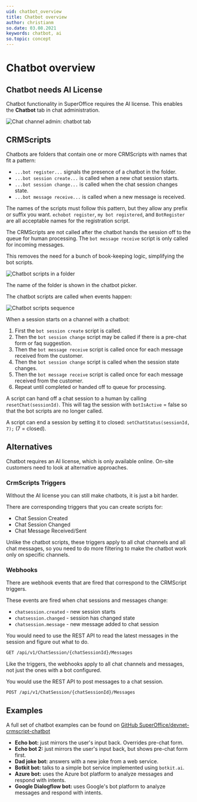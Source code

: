 ```yaml
---
uid: chatbot_overview
title: Chatbot overview
author: christianm
so.date: 03.08.2021
keywords: chatbot, ai
so.topic: concept
---
```


# Chatbot overview

## Chatbot needs AI License

Chatbot functionality in SuperOffice requires the AI license. This enables the **Chatbot** tab in chat administration.

![Chat channel admin: chatbot tab][img1]

## CRMScripts

Chatbots are folders that contain one or more CRMScripts with names that fit a pattern:

* `...bot register...` signals the presence of a chatbot in the folder.
* `...bot session create...` is called when a new chat session starts.
* `...bot session change...` is called when the chat session changes state.
* `...bot message receive...` is called when a new message is received.

The names of the scripts must follow this pattern, but they allow any prefix or suffix you want. `echobot register`, `my bot registered`, and `BotRegister` are all acceptable names for the registration script.

The CRMScripts are not called after the chatbot hands the session off to the queue for human processing. The `bot message receive` script is only called for incoming messages.

This removes the need for a bunch of book-keeping logic, simplifying the bot scripts.

![Chatbot scripts in a folder][img2]

The name of the folder is shown in the chatbot picker.

The chatbot scripts are called when events happen:

![Chatbot scripts sequence][img3]

When a session starts on a channel with a chatbot:

1. First the `bot session create` script is called.
2. Then the `bot session change` script may be called if there is a pre-chat form or faq suggestion.
3. Then the `bot message receive` script is called once for each message received from the customer.
4. Then the `bot session change` script is called when the session state changes.
5. Then the `bot message receive` script is called once for each message received from the customer.
6. Repeat until completed or handed off to queue for processing.

A script can hand off a chat session to a human by calling `resetChat(sessionId)`. This will tag the session with `botIsActive` = false so that the bot scripts are no longer called.

A script can end a session by setting it to closed: `setChatStatus(sessionId, 7);` (7 = closed).

## Alternatives

Chatbot requires an AI license, which is only available online. On-site customers need to look at alternative approaches.

### CrmScripts Triggers

Without the AI license you can still make chatbots, it is just a bit harder.

There are corresponding triggers that you can create scripts for:

* Chat Session Created
* Chat Session Changed
* Chat Message Received/Sent

Unlike the chatbot scripts, these triggers apply to all chat channels and all chat messages, so you need to do more filtering to make the chatbot work only on specific channels.

### Webhooks

There are webhook events that are fired that correspond to the CRMScript triggers.

These events are fired when chat sessions and messages change:

* `chatsession.created` - new session starts
* `chatsession.changed` - session has changed state
* `chatsession.message` - new message added to chat session

You would need to use the REST API to read the latest messages in the session and figure out what to do.

```html
GET /api/v1/ChatSession/{chatSessionId}/Messages
```

Like the triggers, the webhooks apply to all chat channels and messages, not just the ones with a bot configured.

You would use the REST API to post messages to a chat session.

```html
POST /api/v1/ChatSession/{chatSessionId}/Messages
```

## Examples

A full set of chatbot examples can be found on [GitHub SuperOffice/devnet-crmscript-chatbot][1]

* **Echo bot:** just mirrors the user's input back. Overrides pre-chat form.
* **Echo bot 2:** just mirrors the user's input back, but shows pre-chat form first.
* **Dad joke bot:** answers with a new joke from a web service.
* **Botkit bot:** talks to a simple bot service implemented using `botkit.ai`.
* **Azure bot:** uses the Azure bot platform to analyze messages and respond with intents.
* **Google Dialogflow bot:** uses Google's bot platform to analyze messages and respond with intents.

<!-- Referenced links -->
[1]: https://github.com/SuperOffice/devnet-crmscript-chatbot

<!-- Referenced links -->
[img1]: media/chatbot-channel-admin.png
[img2]: media/chatbot-scripts-folder.png
[img3]: media/chatbot-scripts-sequence.png
